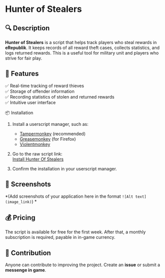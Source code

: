 # Hunter of Stealers

## 🔍 Description

**Hunter of Stealers** is a script that helps track players who steal rewards in **eRepublik**. It keeps records of all reward theft cases, collects statistics, and logs returned rewards. This is a useful tool for military unit  and players who strive for fair play.

## 🚀 Features

✅ Real-time tracking of reward thieves\
✅ Storage of offender information\
✅ Recording statistics of stolen and returned rewards\
✅ Intuitive user interface

📦 Installation

1. Install a userscript manager, such as:
   - [Tampermonkey](https://www.tampermonkey.net/) (recommended)
   - [Greasemonkey](https://www.greasespot.net/) (for Firefox)
   - [Violentmonkey](https://violentmonkey.github.io/)

2. Go to the raw script link:  
   [Install Hunter Of Stealers](https://github.com/ruslan-00/publicScripts/raw/refs/heads/main/HunterofStealers/HunterOfStealers.user.js)  

3. Confirm the installation in your userscript manager.


## 📸 Screenshots

*(Add screenshots of your application here in the format `![Alt text](image_link)`) *

## 💰 Pricing

The script is available for free for the first week. After that, a monthly subscription is required, payable in in-game currency.


## 🤝 Contribution

Anyone can contribute to improving the project. Create an **issue** or submit a **messenge in game**.
